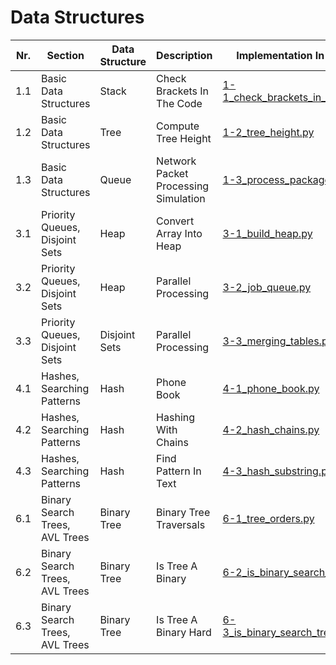 # **Data Structures** 

| Nr. | Section | Data Structure | Description | Implementation In Python |
| --- | --- | --- | --- | --- |
| 1.1 | Basic Data Structures | Stack | Check Brackets In The Code | [1-1_check_brackets_in_code.py](1-1_check_brackets_in_code.py) |
| 1.2 | Basic Data Structures | Tree | Compute Tree Height | [1-2_tree_height.py](1-2_tree_height.py) |
| 1.3 | Basic Data Structures | Queue | Network Packet Processing Simulation | [1-3_process_packages.py](1-3_process_packages.py) |
| 3.1 | Priority Queues, Disjoint Sets | Heap | Convert Array Into Heap | [3-1_build_heap.py](3-1_build_heap.py) |
| 3.2 | Priority Queues, Disjoint Sets | Heap | Parallel Processing | [3-2_job_queue.py](3-2_job_queue.py) |
| 3.3 | Priority Queues, Disjoint Sets | Disjoint Sets | Parallel Processing | [3-3_merging_tables.py](3-3_merging_tables.py) |
| 4.1 | Hashes, Searching Patterns | Hash | Phone Book | [4-1_phone_book.py](4-1_phone_book.py) |
| 4.2 | Hashes, Searching Patterns | Hash | Hashing With Chains | [4-2_hash_chains.py](4-2_hash_chains.py) |
| 4.3 | Hashes, Searching Patterns | Hash | Find Pattern In Text | [4-3_hash_substring.py](4-3_hash_substring.py) |
| 6.1 | Binary Search Trees, AVL Trees | Binary Tree | Binary Tree Traversals | [6-1_tree_orders.py](6-1_tree_orders.py) |
| 6.2 | Binary Search Trees, AVL Trees | Binary Tree | Is Tree A Binary | [6-2_is_binary_search_tree.py](6-2_is_binary_search_tree.py) |
| 6.3 | Binary Search Trees, AVL Trees | Binary Tree | Is Tree A Binary Hard| [6-3_is_binary_search_tree_hard.py](6-3_is_binary_search_tree_hard.py) |
